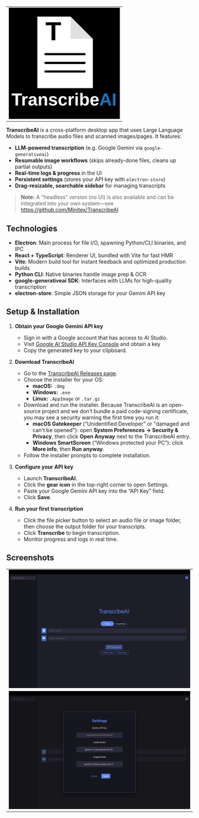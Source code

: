 <table align="center">
  <tr>
    <td>
      <img src="./desktopIcon.svg" alt="TranscribeAI Logo" width="300">
    </td>
  </tr>
</table>

**TranscribeAI** is a cross-platform desktop app that uses Large Language Models to transcribe audio files and scanned images/pages. It features:

- **LLM-powered transcription** (e.g. Google Gemini via `google-generativeai`)
- **Resumable image workflows** (skips already-done files, cleans up partial outputs)
- **Real-time logs & progress** in the UI
- **Persistent settings** (stores your API key with `electron-store`)
- **Drag-resizable, searchable sidebar** for managing transcripts

> **Note:** A “headless” version (no UI) is also available and can be integrated into your own system—see  
> https://github.com/Minitex/TranscribeAI  


## Technologies

- **Electron**: Main process for file I/O, spawning Python/CLI binaries, and IPC  
- **React + TypeScript**: Renderer UI, bundled with Vite for fast HMR  
- **Vite**: Modern build tool for instant feedback and optimized production builds  
- **Python CLI**: Native binaries handle image prep & OCR  
- **google-generativeai SDK**: Interfaces with LLMs for high-quality transcription  
- **electron-store**: Simple JSON storage for your Gemini API key


## Setup & Installation

1. **Obtain your Google Gemini API key**
   - Sign in with a Google account that has access to AI Studio.
   - Visit [Google AI Studio API Key Console](https://aistudio.google.com/app/apikey?_gl=1*im4t83*_ga*MTM3ODUyOTU5Ny4xMTM5NDc4MjA0*_ga_P1DBVKWT6V*MTc0NjQ1NDYyNC4xMi4xLjE3NDY0NTQ2MzguNDYuMC4xNjUyODg3NDI) and obtain a key
   - Copy the generated key to your clipboard.

2. **Download TranscribeAI**
   - Go to the [TranscribeAI Releases page](https://github.com/Minitex/TranscribeAIUI/releases).  
   - Choose the installer for your OS:  
     - **macOS:** `.dmg`  
     - **Windows:** `.exe`  
     - **Linux:** `.AppImage` or `.tar.gz`  
   - Download and run the installer. Because TranscribeAI is an open-source project and we don’t bundle a paid code-signing certificate, you may see a security warning the first time you run it:  
     - **macOS Gatekeeper** (“Unidentified Developer” or "damaged and can't be opened"): open **System Preferences → Security & Privacy**, then click **Open Anyway** next to the TranscribeAI entry.  
     - **Windows SmartScreen** (“Windows protected your PC”): click **More info**, then **Run anyway**.  
   - Follow the installer prompts to complete installation.

3. **Configure your API key**
   - Launch **TranscribeAI**.
   - Click the **gear icon** in the top-right corner to open Settings.
   - Paste your Google Gemini API key into the “API Key” field.
   - Click **Save**.

4. **Run your first transcription**
   - Click the file picker button to select an audio file or image folder, then choose the output folder for your transcripts.
   - Click **Transcribe** to begin transcription.
   - Monitor progress and logs in real time.

## Screenshots

<table align="center">
  <tr>
    <td>
      <img src="transcribeAIMainView.jpeg" alt="TranscribeAI Main Interface" width="600">
    </td>
  </tr>
  <tr>
    <td>
      <img src="transcribeAISettingsView.jpeg" alt="TranscribeAI Settings" width="600">
    </td>
  </tr>
</table>